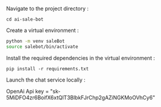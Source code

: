 Navigate to the project directory :

`cd ai-sale-bot`

Create a virtual environment :

```bash
python -m venv saleBot
source salebot/bin/activate
```

Install the required dependencies in the virtual environment :

`pip install -r requirements.txt`

Launch the chat service locally :


OpenAi Api key = "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"
